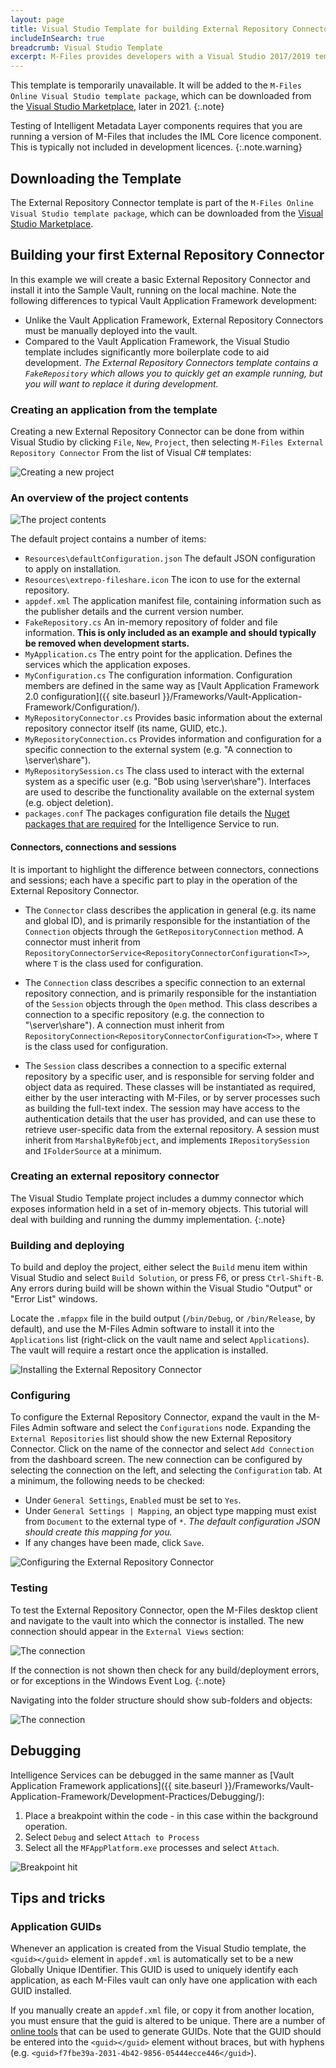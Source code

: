 ```yaml
---
layout: page
title: Visual Studio Template for building External Repository Connectors
includeInSearch: true
breadcrumb: Visual Studio Template
excerpt: M-Files provides developers with a Visual Studio 2017/2019 template that can be used to develop Intelligent Metadata Layer External Repository Connectors using C#.
---
```


This template is temporarily unavailable.  It will be added to the `M-Files Online Visual Studio template package`, which can be downloaded from the [Visual Studio Marketplace](https://marketplace.visualstudio.com/items?itemName=M-Files.MFilesVisualStudioExtensions), later in 2021.
{:.note}

Testing of Intelligent Metadata Layer components requires that you are running a version of M-Files that includes the IML Core licence component.  This is typically not included in development licences.
{:.note.warning}

## Downloading the Template

The External Repository Connector template is part of the `M-Files Online Visual Studio template package`, which can be downloaded from the [Visual Studio Marketplace](https://marketplace.visualstudio.com/items?itemName=M-Files.MFilesVisualStudioExtensions).

## Building your first External Repository Connector

In this example we will create a basic External Repository Connector and install it into the Sample Vault, running on the local machine.  Note the following differences to typical Vault Application Framework development:

* Unlike the Vault Application Framework, External Repository Connectors must be manually deployed into the vault.
* Compared to the Vault Application Framework, the Visual Studio template includes significantly more boilerplate code to aid development.  *The External Repository Connectors template contains a `FakeRepository` which allows you to quickly get an example running, but you will want to replace it during development.*

### Creating an application from the template

Creating a new External Repository Connector can be done from within Visual Studio by clicking `File`, `New`, `Project`, then selecting `M-Files External Repository Connector` From the list of Visual C# templates:

![Creating a new project](create-new-project.png)

### An overview of the project contents

![The project contents](solution-explorer.png)

The default project contains a number of items:

* `Resources\defaultConfiguration.json`
The default JSON configuration to apply on installation.
* `Resources\extrepo-fileshare.icon`
The icon to use for the external repository.
* `appdef.xml`
The application manifest file, containing information such as the publisher details and the current version number.
* `FakeRepository.cs`
An in-memory repository of folder and file information.  **This is only included as an example and should typically be removed when development starts.**
* `MyApplication.cs`
The entry point for the application.  Defines the services which the application exposes.
* `MyConfiguration.cs`
The configuration information.  Configuration members are defined in the same way as [Vault Application Framework 2.0 configuration]({{ site.baseurl }}/Frameworks/Vault-Application-Framework/Configuration/).
* `MyRepositoryConnector.cs`
Provides basic information about the external repository connector itself (its name, GUID, etc.).
* `MyRepositoryConnection.cs`
Provides information and configuration for a specific connection to the external system (e.g. "A connection to \\server\share").
* `MyRepositorySession.cs`
The class used to interact with the external system as a specific user (e.g. "Bob using \\server\share").  Interfaces are used to describe the functionality available on the external system (e.g. object deletion).
* `packages.conf`
The packages configuration file details the [Nuget packages that are required](https://docs.microsoft.com/en-us/nuget/consume-packages/package-restore) for the Intelligence Service to run.

#### Connectors, connections and sessions

It is important to highlight the difference between connectors, connections and sessions; each have a specific part to play in the operation of the External Repository Connector.

* The `Connector` class describes the application in general (e.g. its name and global ID), and is primarily responsible for the instantiation of the `Connection` objects through the `GetRepositoryConnection` method.  A connector must inherit from `RepositoryConnectorService<RepositoryConnectorConfiguration<T>>`, where `T` is the class used for configuration.

* The `Connection` class describes a specific connection to an external repository connection, and is primarily responsible for the instantiation of the `Session` objects through the `Open` method.  This class describes a connection to a specific repository (e.g. the connection to "\\server\share").  A connection must inherit from `RepositoryConnection<RepositoryConnectorConfiguration<T>>`, where `T` is the class used for configuration.

* The `Session` class describes a connection to a specific external repository by a specific user, and is responsible for serving folder and object data as required.  These classes will be instantiated as required, either by the user interacting with M-Files, or by server processes such as building the full-text index.  The session may have access to the authentication details that the user has provided, and can use these to retrieve user-specific data from the external repository.  A session must inherit from `MarshalByRefObject`, and implements `IRepositorySession` and `IFolderSource` at a minimum.

### Creating an external repository connector

The Visual Studio Template project includes a dummy connector which exposes information held in a set of in-memory objects.  This tutorial will deal with building and running the dummy implementation.
{:.note}

### Building and deploying

To build and deploy the project, either select the `Build` menu item within Visual Studio and select `Build Solution`, or press F6, or press `Ctrl-Shift-B`.  Any errors during build will be shown within the Visual Studio "Output" or "Error List" windows.

Locate the `.mfappx` file in the build output (`/bin/Debug`, or `/bin/Release`, by default), and use the M-Files Admin software to install it into the `Applications` list (right-click on the vault name and select `Applications`).  The vault will require a restart once the application is installed.

![Installing the External Repository Connector](installation.png)

### Configuring

To configure the External Repository Connector, expand the vault in the M-Files Admin software and select the `Configurations` node.  Expanding the `External Repositories` list should show the new External Repository Connector.  Click on the name of the connector and select `Add Connection` from the dashboard screen.  The new connection can be configured by selecting the connection on the left, and selecting the `Configuration` tab.  At a minimum, the following needs to be checked:

* Under `General Settings`, `Enabled` must be set to `Yes`.
* Under `General Settings | Mapping`, an object type mapping must exist from `Document` to the external type of `*`.  *The default configuration JSON should create this mapping for you.*
* If any changes have been made, click `Save`.

![Configuring the External Repository Connector](configuration.png)

### Testing

To test the External Repository Connector, open the M-Files desktop client and navigate to the vault into which the connector is installed.  The new connection should appear in the `External Views` section:

![The connection](client-connection.png)

If the connection is not shown then check for any build/deployment errors, or for exceptions in the Windows Event Log.
{:.note}

Navigating into the folder structure should show sub-folders and objects:

![The connection](client-connection-2.png)

## Debugging

Intelligence Services can be debugged in the same manner as [Vault Application Framework applications]({{ site.baseurl }}/Frameworks/Vault-Application-Framework/Development-Practices/Debugging/):

1. Place a breakpoint within the code - in this case within the background operation.
2. Select `Debug` and select `Attach to Process`
3. Select all the `MFAppPlatform.exe` processes and select `Attach`.

![Breakpoint hit](debugging.png)

## Tips and tricks

### Application GUIDs

Whenever an application is created from the Visual Studio template, the `<guid></guid>` element in `appdef.xml` is automatically set to be a new Globally Unique IDentifier.  This GUID is used to uniquely identify each application, as each M-Files vault can only have one application with each GUID installed.

If you manually create an `appdef.xml` file, or copy it from another location, you must ensure that the guid is altered to be unique.  There are a number of [online tools](https://www.bing.com/search?q=guid+generator) that can be used to generate GUIDs.  Note that the GUID should be entered into the `<guid></guid>` element without braces, but with hyphens (e.g. `<guid>f7fbe39a-2031-4b42-9856-05444ecce446</guid>`).